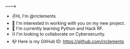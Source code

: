 
--->
-  ✌️Hi, I'm @rrclements
-  👀 I'm interested in working with you on my new project.
-  🦜 I'm currently learning Python and Hack RF.
-  ⛓️ I'm looking to collaborate on Cybersecurity.
-  📪 Here is my GitHub ID: https://github.com/rrclements
